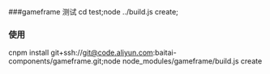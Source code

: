 ###gameframe 测试
cd test;node ../build.js create;

### 使用
cnpm install git+ssh://git@code.aliyun.com:baitai-components/gameframe.git;node node_modules/gameframe/build.js create